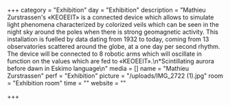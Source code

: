 +++
category = "Exhibition"
day = "Exhibition"
description = "Mathieu Zurstrassen's «KEOEEIT» is a connected device which allows to simulate light phenomena characterized by colorized veils which can be seen in the night sky around the poles when there is strong geomagnetic activity. This installation is fuelled by data dating from 1932 to today, coming from 13 observatories scattered around the globe, at a one day per second rhythm. The device will be connected to 8 robotic arms which will oscillate in function on the values which are fed to «KEOEEIT».\n*Scintillating aurora before dawn in Eskimo language\n"
media = []
name = "Mathieu Zurstrassen"
perf = "Exhibition"
picture = "/uploads/IMG_2722 (1).jpg"
room = "Exhibition room"
time = ""
website = ""

+++
